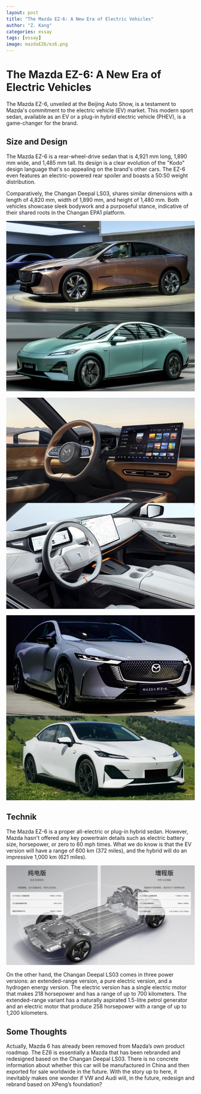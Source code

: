 ```yaml
---
layout: post
title: "The Mazda EZ-6: A New Era of Electric Vehicles"
author: "Z. Kang"
categories: essay
tags: [essay]
image: mazdaEZ6/ez6.png
---
```


# The Mazda EZ-6: A New Era of Electric Vehicles

The Mazda EZ-6, unveiled at the Beijing Auto Show, is a testament to Mazda's commitment to the electric vehicle (EV) market. This modern sport sedan, available as an EV or a plug-in hybrid electric vehicle (PHEV), is a game-changer for the brand.

## Size and Design

The Mazda EZ-6 is a rear-wheel-drive sedan that is 4,921 mm long, 1,890 mm wide, and 1,485 mm tall. Its design is a clear evolution of the "Kodo" design language that's so appealing on the brand's other cars. The EZ-6 even features an electric-powered rear spoiler and boasts a 50:50 weight distribution.

Comparatively, the Changan Deepal LS03, shares similar dimensions with a length of 4,820 mm, width of 1,890 mm, and height of 1,480 mm. Both vehicles showcase sleek bodywork and a purposeful stance, indicative of their shared roots in the Changan EPA1 platform.

![ez6_ls03_01](assets\img\mazdaEZ6\ez6_ls03_01.png)

![ez6_ls03_02](assets\img\mazdaEZ6\ez6_ls03_02.png)

![ez6_ls03_03](assets\img\mazdaEZ6\ez6_ls03_03.png)

## Technik

The Mazda EZ-6 is a proper all-electric or plug-in hybrid sedan. However, Mazda hasn't offered any key powertrain details such as electric battery size, horsepower, or zero to 60 mph times. What we do know is that the EV version will have a range of 600 km (372 miles), and the hybrid will do an impressive 1,000 km (621 miles).

![ez6_ls03_04](assets\img\mazdaEZ6\ez6_ls03_04.png)

On the other hand, the Changan Deepal LS03 comes in three power versions: an extended-range version, a pure electric version, and a hydrogen energy version. The electric version has a single electric motor that makes 218 horsepower and has a range of up to 700 kilometers. The extended-range variant has a naturally aspirated 1.5-litre petrol generator and an electric motor that produce 258 horsepower with a range of up to 1,200 kilometers.

## Some Thoughts

Actually, Mazda 6 has already been removed from Mazda’s own product roadmap. The EZ6 is essentially a Mazda that has been rebranded and redesigned based on the Changan Deepal LS03. There is no concrete information about whether this car will be manufactured in China and then exported for sale worldwide in the future. With the story up to here, it inevitably makes one wonder if VW and Audi will, in the future, redesign and rebrand based on XPeng’s foundation?